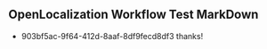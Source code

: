 ## OpenLocalization Workflow Test MarkDown
* 903bf5ac-9f64-412d-8aaf-8df9fecd8df3 
thanks!<!--HONumber=Mar16_HO2-->

